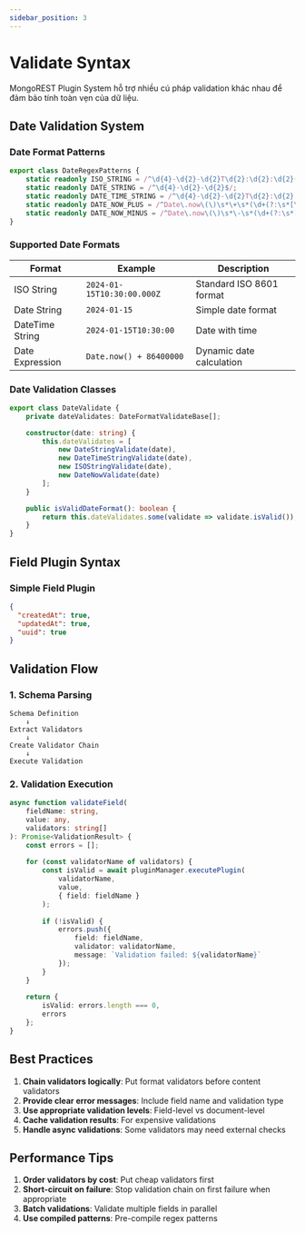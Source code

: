 ```yaml
---
sidebar_position: 3
---
```


# Validate Syntax

MongoREST Plugin System hỗ trợ nhiều cú pháp validation khác nhau để đảm bảo tính toàn vẹn của dữ liệu.

## Date Validation System

### Date Format Patterns

```typescript
export class DateRegexPatterns {
    static readonly ISO_STRING = /^\d{4}-\d{2}-\d{2}T\d{2}:\d{2}:\d{2}(\.\d{3})?Z$/;
    static readonly DATE_STRING = /^\d{4}-\d{2}-\d{2}$/;
    static readonly DATE_TIME_STRING = /^\d{4}-\d{2}-\d{2}T\d{2}:\d{2}:\d{2}(\.\d{3})?$/;
    static readonly DATE_NOW_PLUS = /^Date\.now\(\)\s*\+\s*(\d+(?:\s*[\*\/\+\-]\s*\d+)*)$/;
    static readonly DATE_NOW_MINUS = /^Date\.now\(\)\s*\-\s*(\d+(?:\s*[\*\/\+\-]\s*\d+)*)$/;
}
```

### Supported Date Formats

| Format | Example | Description |
|--------|---------|-------------|
| ISO String | `2024-01-15T10:30:00.000Z` | Standard ISO 8601 format |
| Date String | `2024-01-15` | Simple date format |
| DateTime String | `2024-01-15T10:30:00` | Date with time |
| Date Expression | `Date.now() + 86400000` | Dynamic date calculation |

### Date Validation Classes

```typescript
export class DateValidate {
    private dateValidates: DateFormatValidateBase[];

    constructor(date: string) {
        this.dateValidates = [
            new DateStringValidate(date),
            new DateTimeStringValidate(date),
            new ISOStringValidate(date),
            new DateNowValidate(date)
        ];
    }

    public isValidDateFormat(): boolean {
        return this.dateValidates.some(validate => validate.isValid());
    }
}
```
## Field Plugin Syntax

### Simple Field Plugin
```json
{
  "createdAt": true,
  "updatedAt": true,
  "uuid": true
}
```
## Validation Flow

### 1. Schema Parsing
```
Schema Definition
    ↓
Extract Validators
    ↓
Create Validator Chain
    ↓
Execute Validation
```

### 2. Validation Execution
```typescript
async function validateField(
    fieldName: string,
    value: any,
    validators: string[]
): Promise<ValidationResult> {
    const errors = [];
    
    for (const validatorName of validators) {
        const isValid = await pluginManager.executePlugin(
            validatorName,
            value,
            { field: fieldName }
        );
        
        if (!isValid) {
            errors.push({
                field: fieldName,
                validator: validatorName,
                message: `Validation failed: ${validatorName}`
            });
        }
    }
    
    return {
        isValid: errors.length === 0,
        errors
    };
}
```
## Best Practices

1. **Chain validators logically**: Put format validators before content validators
2. **Provide clear error messages**: Include field name and validation type
3. **Use appropriate validation levels**: Field-level vs document-level
4. **Cache validation results**: For expensive validations
5. **Handle async validations**: Some validators may need external checks

## Performance Tips

1. **Order validators by cost**: Put cheap validators first
2. **Short-circuit on failure**: Stop validation chain on first failure when appropriate
3. **Batch validations**: Validate multiple fields in parallel
4. **Use compiled patterns**: Pre-compile regex patterns
